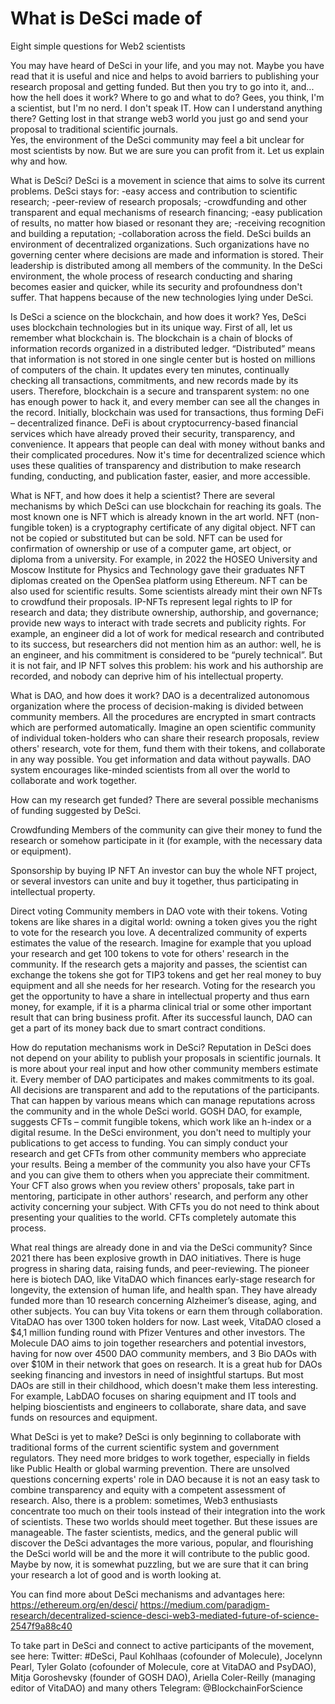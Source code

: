 # What is DeSci made of
Eight simple questions for Web2 scientists

You may have heard of DeSci in your life, and you may not. Maybe you have read that it is useful and nice and helps to avoid barriers to publishing your research proposal and getting funded. But then you try to go into it, and... how the hell does it work? Where to go and what to do? Gees, you think, I'm a scientist, but I'm no nerd. I don't speak IT. How can I understand anything there? Getting lost in that strange web3 world you just go and send your proposal to traditional scientific journals.  
Yes, the environment of the DeSci community may feel a bit unclear for most scientists by now. But we are sure you can profit from it. Let us explain why and how. 

What is DeSci? 
DeSci is a movement in science that aims to solve its current problems. DeSci stays for:
-easy access and contribution to scientific research;
-peer-review of research proposals;
-crowdfunding and other transparent and equal mechanisms of research financing;
-easy publication of results, no matter how biased or resonant they are;
-receiving recognition and building a reputation;
-collaboration across the field.
DeSci builds an environment of decentralized organizations. Such organizations have no governing center where decisions are made and information is stored. Their leadership is distributed among all members of the community. In the DeSci environment, the whole process of research conducting and sharing becomes easier and quicker, while its security and profoundness don't suffer. That happens because of the new technologies lying under DeSci.

Is DeSci a science on the blockchain, and how does it work?
Yes, DeSci uses blockchain technologies but in its unique way.
First of all, let us remember what blockchain is. The blockchain is a chain of blocks of information records organized in a distributed ledger. “Distributed” means that information is not stored in one single center but is hosted on millions of computers of the chain. It updates every ten minutes, continually checking all transactions, commitments, and new records made by its users. Therefore, blockchain is a secure and transparent system: no one has enough power to hack it, and every member can see all the changes in the record. 
Initially, blockchain was used for transactions, thus forming DeFi – decentralized finance. DeFi is about cryptocurrency-based financial services which have already proved their security, transparency, and convenience. It appears that people can deal with money without banks and their complicated procedures. Now it's time for decentralized science which uses these qualities of transparency and distribution to make research funding, conducting, and publication faster, easier, and more accessible.

What is NFT, and how does it help a scientist?
There are several mechanisms by which DeSci can use blockchain for reaching its goals.
The most known one is NFT which is already known in the art world. NFT (non-fungible token) is a cryptography certificate of any digital object. NFT can not be copied or substituted but can be sold. NFT can be used for confirmation of ownership or use of a computer game, art object, or diploma from a university. For example, in 2022 the HOSEO University and Moscow Institute for Physics and Technology gave their graduates NFT diplomas created on the OpenSea platform using Ethereum.
NFT can be also used for scientific results. Some scientists already mint their own NFTs to crowdfund their proposals. 
IP-NFTs represent legal rights to IP for research and data; they distribute ownership, authorship, and governance; provide new ways to interact with trade secrets and publicity rights. For example, an engineer did a lot of work for medical research and contributed to its success, but researchers did not mention him as an author: well, he is an engineer, and his commitment is considered to be “purely technical”. But it is not fair, and IP NFT solves this problem: his work and his authorship are recorded, and nobody can deprive him of his intellectual property. 

What is DAO, and how does it work?
DAO is a decentralized autonomous organization where the process of decision-making is divided between community members. All the procedures are encrypted in smart contracts which are performed automatically. Imagine an open scientific community of individual token-holders who can share their research proposals, review others' research, vote for them, fund them with their tokens, and collaborate in any way possible. You get information and data without paywalls. DAO system encourages like-minded scientists from all over the world to collaborate and work together. 

How can my research get funded?
There are several possible mechanisms of funding suggested by DeSci.

Crowdfunding
Members of the community can give their money to fund the research or somehow participate in it (for example, with the necessary data or equipment).

Sponsorship by buying IP NFT
An investor can buy the whole NFT project, or several investors can unite and buy it together, thus participating in intellectual property. 

Direct voting
Community members in DAO vote with their tokens. Voting tokens are like shares in a digital world: owning a token gives you the right to vote for the research you love. A decentralized community of experts estimates the value of the research.
Imagine for example that you upload your research and get 100 tokens to vote for others' research in the community. If the research gets a majority and passes, the scientist can exchange the tokens she got for TIP3 tokens and get her real money to buy equipment and all she needs for her research. Voting for the research you get the opportunity to have a share in intellectual property and thus earn money, for example, if it is a pharma clinical trial or some other important result that can bring business profit. After its successful launch, DAO can get a part of its money back due to smart contract conditions.

How do reputation mechanisms work in DeSci?
Reputation in DeSci does not depend on your ability to publish your proposals in scientific journals. It is more about your real input and how other community members estimate it. Every member of DAO participates and makes commitments to its goal. All decisions are transparent and add to the reputations of the participants. That can happen by various means which can manage reputations across the community and in the whole DeSci world. 
GOSH DAO, for example, suggests CFTs – commit fungible tokens, which work like an h-index or a digital resume. In the DeSci environment, you don't need to multiply your publications to get access to funding. You can simply conduct your research and get CFTs from other community members who appreciate your results. Being a member of the community you also have your CFTs and you can give them to others when you appreciate their commitment. Your CFT also grows when you review others' proposals, take part in mentoring, participate in other authors' research, and perform any other activity concerning your subject. With CFTs you do not need to think about presenting your qualities to the world. CFTs completely automate this process. 

What real things are already done in and via the DeSci community?
Since 2021 there has been explosive growth in DAO initiatives. There is huge progress in sharing data, raising funds, and peer-reviewing. 
The pioneer here is biotech DAO, like VitaDAO which finances early-stage research for longevity, the extension of human life, and health span. They have already funded more than 10 research concerning Alzheimer’s disease, aging, and other subjects. You can buy Vita tokens or earn them through collaboration. VitaDAO has over 1300 token holders for now. Last week, VitaDAO closed a $4,1 million funding round with Pfizer Ventures and other investors. 
The Molecule DAO aims to join together researchers and potential investors, having for now over 4500 DAO community members, and 3 Bio DAOs with over $10M in their network that goes on research. It is a great hub for DAOs seeking financing and investors in need of insightful startups. 
But most DAOs are still in their childhood, which doesn't make them less interesting. For example, LabDAO focuses on sharing equipment and IT tools and helping bioscientists and engineers to collaborate, share data, and save funds on resources and equipment.

What DeSci is yet to make?
DeSci is only beginning to collaborate with traditional forms of the current scientific system and government regulators. They need more bridges to work together, especially in fields like Public Health or global warming prevention. There are unsolved questions concerning experts' role in DAO because it is not an easy task to combine transparency and equity with a competent assessment of research. Also, there is a problem: sometimes, Web3 enthusiasts concentrate too much on their tools instead of their integration into the work of scientists. These two worlds should meet together.
But these issues are manageable. The faster scientists, medics, and the general public will discover the DeSci advantages the more various, popular, and flourishing the DeSci world will be and the more it will contribute to the public good. Maybe by now, it is somewhat puzzling, but we are sure that it can bring your research a lot of good and is worth looking at.

You can find more about DeSci mechanisms and advantages here:
https://ethereum.org/en/desci/
https://medium.com/paradigm-research/decentralized-science-desci-web3-mediated-future-of-science-2547f9a88c40

To take part in DeSci and connect to active participants of the movement, see here:
Twitter: #DeSci, Paul Kohlhaas (cofounder of Molecule), Jocelynn Pearl, Tyler Golato (cofounder of Molecule, core at VitaDAO and PsyDAO), Mitja Goroshevsky (founder of GOSH DAO), Ariella Coler-Reilly (managing editor of VitaDAO) and many others
Telegram: @BlockchainForScience
